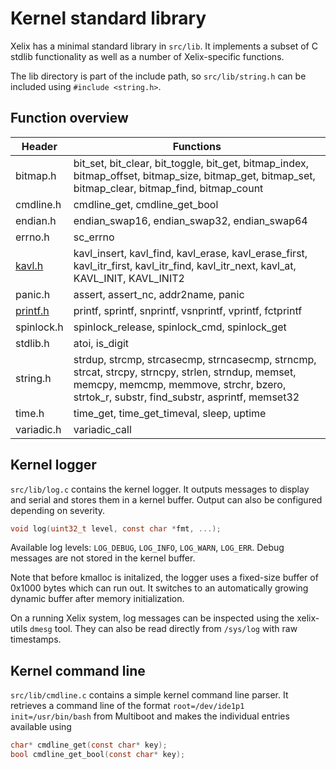 # Kernel standard library

Xelix has a minimal standard library in `src/lib`. It implements a subset of C stdlib functionality as well as a number of Xelix-specific functions.

The lib directory is part of the include path, so `src/lib/string.h` can be included using `#include <string.h>`.

## Function overview

Header     | Functions
-----------|----------
bitmap.h   | bit_set, bit_clear, bit_toggle, bit_get, bitmap_index, bitmap_offset, bitmap_size, bitmap_get, bitmap_set, bitmap_clear, bitmap_find, bitmap_count
cmdline.h  | cmdline_get, cmdline_get_bool
endian.h   | endian_swap16, endian_swap32, endian_swap64
errno.h    | sc_errno
[kavl.h](https://github.com/attractivechaos/klib) | kavl_insert, kavl_find, kavl_erase, kavl_erase_first, kavl_itr_first, kavl_itr_find, kavl_itr_next, kavl_at, KAVL_INIT, KAVL_INIT2
panic.h    | assert, assert_nc, addr2name, panic
[printf.h](https://github.com/mpaland/printf) | printf, sprintf, snprintf, vsnprintf, vprintf, fctprintf
spinlock.h | spinlock_release, spinlock_cmd, spinlock_get
stdlib.h   | atoi, is_digit
string.h   | strdup, strcmp, strcasecmp, strncasecmp, strncmp, strcat, strcpy, strncpy, strlen, strndup, memset, memcpy, memcmp, memmove, strchr, bzero, strtok_r, substr, find_substr, asprintf, memset32
time.h     | time_get, time_get_timeval, sleep, uptime
variadic.h | variadic_call

## Kernel logger

`src/lib/log.c` contains the kernel logger. It outputs messages to display and serial and stores them in a kernel buffer. Output can also be configured depending on severity.

```c
void log(uint32_t level, const char *fmt, ...);
```

Available log levels: `LOG_DEBUG`, `LOG_INFO`, `LOG_WARN`, `LOG_ERR`. Debug messages are not stored in the kernel buffer.

Note that before kmalloc is initalized, the logger uses a fixed-size buffer of 0x1000 bytes which can run out. It switches to an automatically growing dynamic buffer after memory initialization.

On a running Xelix system, log messages can be inspected using the xelix-utils `dmesg` tool. They can also be read directly from `/sys/log` with raw timestamps.

## Kernel command line

`src/lib/cmdline.c` contains a simple kernel command line parser. It retrieves a command line of the format `root=/dev/ide1p1 init=/usr/bin/bash` from Multiboot and makes the individual entries available using


```c
char* cmdline_get(const char* key);
bool cmdline_get_bool(const char* key);
```
